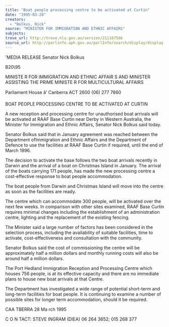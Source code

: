 ```yaml
---
title: "Boat people processing centre to be activated at Curtin"
date: "1995-03-28"
creators:
  - "Bolkus, Nick"
source: "MINISTER FOR IMMIGRATION AND ETHNIC AFFAIRS"
subjects:
trove_url: http://trove.nla.gov.au/version/211187566
source_url: http://parlinfo.aph.gov.au/parlInfo/search/display/display.w3p;query=Id%3A%22media/pressrel/5R620%22
---
```


  'MEDIA RELEASE  Senator Nick Bolkus 

  B20\95 

  MINISTE R FOR IMMIGRATION AND ETHNIC  AFFAIR S AND MINISTER ASSISTING THE PRIME  MINISTE R FOR MULTICULTURAL AFFAIRS 

  Parliament House â‘ Canberra ACT 2600  (06) 277 7860 

  BOAT PEOPLE PROCESSING CENTRE TO BE ACTIVATED AT CURTIN 

  A new reception and processing centre for unauthorised boat arrivals will be activated at RAAF  Base Curtin near Derby in Western Australia, the Minister for Immigration and Ethnic Affairs,  Senator Nick Bolkus said today. 

  Senator Bolkus said that in January agreement was reached between the Department ofImmigration  and Ethnic Affairs and the Department of Defence to use the facilities at RAAF Base Curtin if  required, until the end of March 1996. 

  The decision to activate the base follows the two boat arrivals recently in Darwin and the arrival  of a boat on Christmas Island in January. The arrival of the boats carrying 171 people, has made  the new processing centre a cost-effective response to boat people accommodation. 

  The boat people from Darwin and Christmas Island will move into the centre as soon as the  facilities are ready. 

  The centre which can accommodate 300 people, will be activated over the next few weeks. In  comparison with other sites examined, RAAF Base Curtin requires minimal changes including the  establishment of an administration centre, lighting and the replacement of the existing fencing. 

  The Minister said a large number of factors has been considered in the selection process, including  the availability of suitable facilities, time to activate, cost-effectiveness and consultation with the  community. 

  Senator Bolkus said the cost of commissioning the centre will be approximately half a million  dollars and monthly running costs will also be around half a million dollars. 

  The Port Hedland Immigration Reception and Processing Centre which houses 756 people, is at its  effective capacity and there are no immediate plans to house new boat arrivals at that Centre. 

  The Department has investigated a wide range of potential short-term and long-term facilities for  boat people. It is continuing to examine a number of possible sites for longer term accommodation,  should it be required. 

  CAA TBERRA 28 Ma rch 1995 

  C O N TACT: STEVE INGRAM (DIEA) 06 264 3652; 015 268 377 

